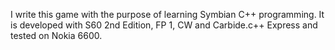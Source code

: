 I write this game with the purpose of learning Symbian C++ programming. It is developed with S60 2nd Edition, FP 1, CW and Carbide.c++ Express and tested on Nokia 6600.